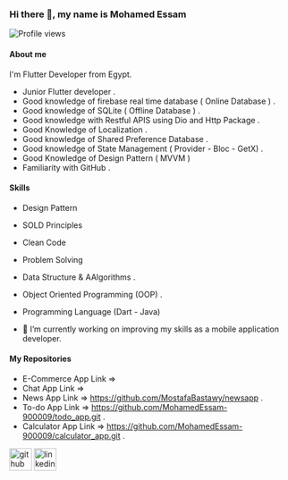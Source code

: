 ### Hi there 👋, my name is Mohamed Essam

![Profile views](https://gpvc.arturio.dev/MohamedEssam-900009)

#### About me

I'm Flutter Developer from Egypt.

- Junior Flutter developer .
- Good knowledge of firebase real time database ( Online Database ) .
- Good knowledge of SQLite ( Offline Database ) .
- Good knowledge with Restful APIS using Dio and Http Package .
- Good Knowledge of Localization .
- Good knowledge of Shared Preference Database .
- Good knowledge of State Management ( Provider - Bloc - GetX) .
- Good Knowledge of Design Pattern ( MVVM )
- Familiarity with GitHub .

#### Skills

- Design Pattern
- SOLD Principles
- Clean Code
- Problem Solving
- Data Structure & AAlgorithms .
- Object Oriented Programming (OOP) .
- Programming Language (Dart - Java)

- 🔭 I’m currently working on improving my skills as a mobile application developer.

#### My Repositories
- E-Commerce App Link =>
- Chat App Link =>
- News App Link => https://github.com/MostafaBastawy/newsapp .
- To-do App Link => https://github.com/MohamedEssam-900009/todo_app.git .
- Calculator App Link => https://github.com/MohamedEssam-900009/calculator_app.git .

[<img src='https://cdn.jsdelivr.net/npm/simple-icons@3.0.1/icons/github.svg' alt='github' height='40'>](https://github.com/MohamedEssam-900009) 
[<img src='https://cdn.jsdelivr.net/npm/simple-icons@3.0.1/icons/linkedin.svg' alt='linkedin' height='40'>]( https://www.linkedin.com/in/mohamed-essam95)

